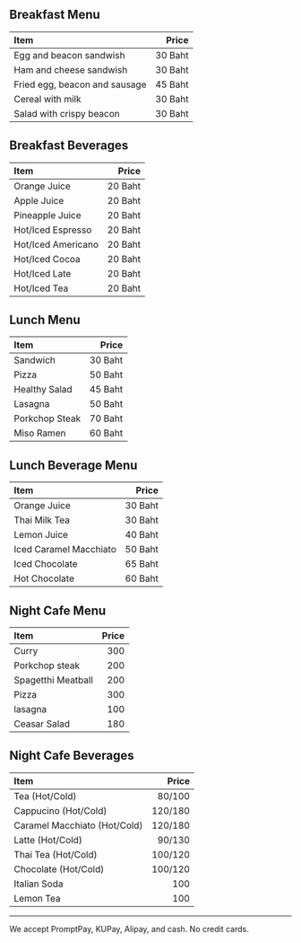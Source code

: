## Breakfast Menu

| Item                          |   Price |
| :---------------------------- | ------: |
| Egg and beacon sandwish       | 30 Baht |
| Ham and cheese sandwish       | 30 Baht |
| Fried egg, beacon and sausage | 45 Baht |
| Cereal with milk              | 30 Baht |
| Salad with crispy beacon      | 30 Baht |

## Breakfast Beverages

| Item               |   Price |
| :----------------- | ------: |
| Orange Juice       | 20 Baht |
| Apple Juice        | 20 Baht |
| Pineapple Juice    | 20 Baht |
| Hot/Iced Espresso  | 20 Baht |
| Hot/Iced Americano | 20 Baht |
| Hot/Iced Cocoa     | 20 Baht |
| Hot/Iced Late      | 20 Baht |
| Hot/Iced Tea       | 20 Baht |

## Lunch Menu

| Item                                   | Price |
|:---------------------------------------|------:|
| Sandwich                               |  30 Baht  |
| Pizza                                  |  50 Baht  |
| Healthy Salad                          |  45 Baht  |
| Lasagna                                |  50 Baht  |
| Porkchop Steak                         |  70 Baht  |
| Miso Ramen                             |  60 Baht  |

## Lunch Beverage Menu

| Item                                   | Price |
|:---------------------------------------|------:|
| Orange Juice                           |  30 Baht  |
| Thai Milk Tea                          |  30 Baht  |
| Lemon Juice                            |  40 Baht  |
| Iced Caramel Macchiato                 |  50 Baht  |
| Iced Chocolate                         |  65 Baht  |
| Hot Chocolate                          |  60 Baht  |

## Night Cafe Menu

| Item                                   | Price |
|:---------------------------------------|------:|
| Curry                           |  300  |
| Porkchop steak    | 200 |
| Spagetthi Meatball | 200 |
| Pizza  | 300 |
| lasagna | 100 |
| Ceasar Salad | 180 |

## Night Cafe Beverages

| Item                                   | Price |
|:---------------------------------------|------:|
| Tea (Hot/Cold)                         | 80/100 |
| Cappucino (Hot/Cold)                   | 120/180 |
| Caramel Macchiato (Hot/Cold)           | 120/180 |
| Latte (Hot/Cold)                       | 90/130 |
| Thai Tea (Hot/Cold)                    | 100/120 |
| Chocolate (Hot/Cold)                   | 100/120 |
| Italian Soda                            | 100 |
| Lemon Tea                               | 100 |

---

We accept PromptPay, KUPay, Alipay, and cash. No credit cards.
